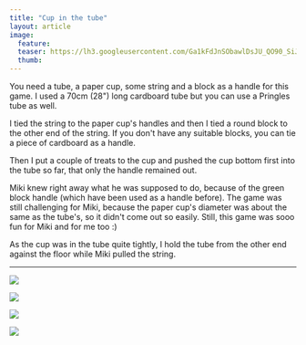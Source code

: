 ```yaml
---
title: "Cup in the tube"
layout: article
image:
  feature:
  teaser: https://lh3.googleusercontent.com/Ga1kFdJnSObawlDsJU_QO90_SiJElFxPSystAXjDuyRprKPV_S_y0UjziCd4cPIkSiYGnDuDqd1-42PQhD1HbaPpIgICnWrlE_RTgdgt7_l-hBmp05gGclK7RYAYa2bDNPQvlKKy6oA-mii-1ok3_psMvhIjGuc6SqvEYNChXl8IpdwyYtxe4sXm_zd3csBLjHdFLUsvuDG7q6s6dYHwjujkfAhlg-KHWAxLBPUElb4iWqQL4xJQrQAp6hQF_Nzxeb82rr_h9kJG9i7bD5KjspDifcKqK0DA2aiTC9aDjD3cRb3IxChemYSifZzbLdvyh8oSkU1eAMEP7KMMnwCBe_arM5Lc0ODk38LkmW2Tg86Urbx6QGTroN5ITnhkXfsA9sc1kp6HREOGt33vk24zzDsxQsuNK6L4vIEp7ZPRggB7Czz1SBhiQvyUvVIYIEoPabarijuJYkBX2y8A8McseWEqcExU7SmyOojrRzfQXwc2iM-c7k_Gxld-04FNQs75zYgp7_3jkp3XziuyNEK9BM3Q-TZKf4j_a6pYLYEWe9w=w245
  thumb:
---
```


You need a tube, a paper cup, some string and a block as a handle for this game. I used a 70cm (28") long cardboard tube but you can use a Pringles tube as well.

I tied the string to the paper cup's handles and then I tied a round block to the other end of the string. If you don't have any suitable blocks, you can tie a piece of cardboard as a handle.

Then I put a couple of treats to the cup and pushed the cup bottom first into the tube so far, that only the handle remained out.

Miki knew right away what he was supposed to do, because of the green block handle (which have been used as a handle before). The game was still challenging for Miki, because the paper cup's diameter was about the same as the tube's, so it didn't come out so easily. Still, this game was sooo fun for Miki and for me too :)

As the cup was in the tube quite tightly, I hold the tube from the other end against the floor while Miki pulled the string.

---

[![](https://lh3.googleusercontent.com/kWfNxuwQuI7BMevIj2k37cZrcEnPmMwfioZE_aAQYT6TbKDCyuV_q-B-_LQRJwAlmpinW0wzJvtOBSVQVIPHxr_XiRB0QLosabjE54iq6xzy4BwNCvajUZ2M2cssCdUlCaJnUjbZE2bmnz_cigsOidTucECx7JbTwLz5LQ12SOLrSiLMjaqFl3nZ0cU0qdoOcLiVTBtHDGJ8b5M4bTPHeRxCLVE1e0zpo_Qppd0DDDHYpczNp0J9FPkU3iMgPRsyboGN-Wk0NoeDob9T5K0ENfm6KslId2z9Sm-sFG32zCPRE-lpWd7nyCrkyDx_2CH_TkKjzVjTP79m4wKapmt6i6G2-F5MWd2GwY9856SRiDj1ADwZDDICkuxpW2iq-QLHojTf1ZDjz2BIzeLuyJjvROWz2jeDRCccd9eGKmOK9wBa1NQ5ByvyMH2VyP564vEMa_nf_NfXAbplLQPaxfI_w1hrru_addf5dauuyPFV7-_oF5uXQrOHAP5ABmGiYF02cNykA2ccJSHnbS03ps0oEb2_UD30gi_FSr83szCnl5U=w800)](https://lh3.googleusercontent.com/kWfNxuwQuI7BMevIj2k37cZrcEnPmMwfioZE_aAQYT6TbKDCyuV_q-B-_LQRJwAlmpinW0wzJvtOBSVQVIPHxr_XiRB0QLosabjE54iq6xzy4BwNCvajUZ2M2cssCdUlCaJnUjbZE2bmnz_cigsOidTucECx7JbTwLz5LQ12SOLrSiLMjaqFl3nZ0cU0qdoOcLiVTBtHDGJ8b5M4bTPHeRxCLVE1e0zpo_Qppd0DDDHYpczNp0J9FPkU3iMgPRsyboGN-Wk0NoeDob9T5K0ENfm6KslId2z9Sm-sFG32zCPRE-lpWd7nyCrkyDx_2CH_TkKjzVjTP79m4wKapmt6i6G2-F5MWd2GwY9856SRiDj1ADwZDDICkuxpW2iq-QLHojTf1ZDjz2BIzeLuyJjvROWz2jeDRCccd9eGKmOK9wBa1NQ5ByvyMH2VyP564vEMa_nf_NfXAbplLQPaxfI_w1hrru_addf5dauuyPFV7-_oF5uXQrOHAP5ABmGiYF02cNykA2ccJSHnbS03ps0oEb2_UD30gi_FSr83szCnl5U=s0)

[![](https://lh3.googleusercontent.com/ZhB5poeR6WLmc-JlG_aY75otSvVekSHhYviNTG53aCvOZMabVdTCta0pk0nYOVEWGNxllQGZM_AJb_NmhfjDDorQbme9RgNiMZe1wDJKu78PD-Svna0i4yrR4tByx11Db-MDp6OAKumOFDqyor8TcFN6iLPRnzrHE53b3KN3EexsNUC0revD-28hLHnXuDzKgY3D4w045MsuwjGY6TWiJlPWLbZW79OMbFy4xhSl8F3rJCcqmV6vtPdKWXxZd3eJhjrPKif1WRaERK2hP1Fh5839_z7amMPUqSUKKhtft6wZIgfdPNVdXEfb55M8Tv_aZTr9aTnYGNXgWpMk1z1dN9-7BYbKn69U83c5-oZa-MsH1SZcd8c2KJrh2rdtR6gScjhFyGg7rQmQAgwrgii6tijT39zIXfXvm4B8JZUE2fmr_VxzWjNgoWmBAUJlO5wxQRwDG-p-z6XJsjXiTRUxdMEUHZ5Y6YOIQxD87bMee5Zg6Wu9Q9EZT_QaQHACZ3IujOslPcHFr9J7mNH21All67iJ58RWHFJaJYPZFbL-RiA=w800)](https://lh3.googleusercontent.com/ZhB5poeR6WLmc-JlG_aY75otSvVekSHhYviNTG53aCvOZMabVdTCta0pk0nYOVEWGNxllQGZM_AJb_NmhfjDDorQbme9RgNiMZe1wDJKu78PD-Svna0i4yrR4tByx11Db-MDp6OAKumOFDqyor8TcFN6iLPRnzrHE53b3KN3EexsNUC0revD-28hLHnXuDzKgY3D4w045MsuwjGY6TWiJlPWLbZW79OMbFy4xhSl8F3rJCcqmV6vtPdKWXxZd3eJhjrPKif1WRaERK2hP1Fh5839_z7amMPUqSUKKhtft6wZIgfdPNVdXEfb55M8Tv_aZTr9aTnYGNXgWpMk1z1dN9-7BYbKn69U83c5-oZa-MsH1SZcd8c2KJrh2rdtR6gScjhFyGg7rQmQAgwrgii6tijT39zIXfXvm4B8JZUE2fmr_VxzWjNgoWmBAUJlO5wxQRwDG-p-z6XJsjXiTRUxdMEUHZ5Y6YOIQxD87bMee5Zg6Wu9Q9EZT_QaQHACZ3IujOslPcHFr9J7mNH21All67iJ58RWHFJaJYPZFbL-RiA=s0)

[![](https://lh3.googleusercontent.com/2L8BT7YEeG0kssJ1oT5SmloswKeSkeWaFQET1UIUGmQ6QQuTT3ot3fs_SAlLwpkwO1a978hR8mW7wdBCB3ieJU0_jJDZUgSiQrg1dFmLSDbWFgGhwseSr87o3IcC8QJulvM7b5lttDOqXUgmZc-EvttTTb-_uxdLWne3KkJP_3PTBgtOo8REfu270riUFbE2ORhC1bx4ZXFiTj7FL_2u4Pw_tRdLVgKXkmS64_0xjhKgPaPKAYvKzN7isW-PYcVjxwFSqS65L3oTBwrFj9v2KrNPLg2fcjXMPWndYf515fvjuDPFi62VqVXvhbcLQlfCVJIT5vfBcYbfZhE7ufe_V5Jj-g0D4QpO4dvQV86qCMx9tKBq1aKkVhF9d3W0UBn87_8jdF8r-hga1o1kaZq4l_GsEsZSy8Oodst5tDD_CUj50HgpzBdmQOk3blO5xmJYXE2IEMFzD5_VoYiDD7-9N2-D_AfKCJINN-bolPyHJij9XfFu0W8Yk2NL2xWRJs2cuUFtSIsrO-5v_S1looiNxrdstiM0teQkBJq385NSDgg=w800)](https://lh3.googleusercontent.com/2L8BT7YEeG0kssJ1oT5SmloswKeSkeWaFQET1UIUGmQ6QQuTT3ot3fs_SAlLwpkwO1a978hR8mW7wdBCB3ieJU0_jJDZUgSiQrg1dFmLSDbWFgGhwseSr87o3IcC8QJulvM7b5lttDOqXUgmZc-EvttTTb-_uxdLWne3KkJP_3PTBgtOo8REfu270riUFbE2ORhC1bx4ZXFiTj7FL_2u4Pw_tRdLVgKXkmS64_0xjhKgPaPKAYvKzN7isW-PYcVjxwFSqS65L3oTBwrFj9v2KrNPLg2fcjXMPWndYf515fvjuDPFi62VqVXvhbcLQlfCVJIT5vfBcYbfZhE7ufe_V5Jj-g0D4QpO4dvQV86qCMx9tKBq1aKkVhF9d3W0UBn87_8jdF8r-hga1o1kaZq4l_GsEsZSy8Oodst5tDD_CUj50HgpzBdmQOk3blO5xmJYXE2IEMFzD5_VoYiDD7-9N2-D_AfKCJINN-bolPyHJij9XfFu0W8Yk2NL2xWRJs2cuUFtSIsrO-5v_S1looiNxrdstiM0teQkBJq385NSDgg=s0)

[![](https://lh3.googleusercontent.com/mGzc8mUaAd0_Nns__wkcBb2lOSNsOenXMGnZTlNKazsL0Qieqbp21U6DQ35FQ1MGs3qHcXjmHx6o1ji9Fvu7tP2ExAl-FSKXpdqgA2ww-fr3QfqivFdVyaPtWANXIxQaI2Q4LS5ia3C4iIY63SjPTgSxmsQCtGHi01U3j7RM-4CnGrakzkkLmhdFN8WrGeWuc5GpXsqLSXVhsT-_4ng8je5gKA_S0FGtQbawXfyG-IEimE-g7_3LOLXC5s76F7NMz6XL11DGpTBr1XOB7XiVL5UWoUyazKoOIVjKn0wxucO2O4rAQxrQC0XclbuJMBmrnNwNl21Xcd4d3hrHKbsDkDdtr0EFSc_otbHIvzJluroaYQz4p4TJDeX46H-IilpidmObz1mEw5Ee6iVXxU9mqT-y3JPYhHMRKhyE1apJk9YHU6xuSzLaR8tGRM1x7HZ9k-aBlA69jdTW_SLkFHlJakZRh-e2Z0i1g3pHtYrSbry2rTpQvPezor8BS0xa23yM1iphV2KnDiPJ3j6S2CBW2PEUAXqFExV0lxS7YaKmHc0=w800)](https://lh3.googleusercontent.com/mGzc8mUaAd0_Nns__wkcBb2lOSNsOenXMGnZTlNKazsL0Qieqbp21U6DQ35FQ1MGs3qHcXjmHx6o1ji9Fvu7tP2ExAl-FSKXpdqgA2ww-fr3QfqivFdVyaPtWANXIxQaI2Q4LS5ia3C4iIY63SjPTgSxmsQCtGHi01U3j7RM-4CnGrakzkkLmhdFN8WrGeWuc5GpXsqLSXVhsT-_4ng8je5gKA_S0FGtQbawXfyG-IEimE-g7_3LOLXC5s76F7NMz6XL11DGpTBr1XOB7XiVL5UWoUyazKoOIVjKn0wxucO2O4rAQxrQC0XclbuJMBmrnNwNl21Xcd4d3hrHKbsDkDdtr0EFSc_otbHIvzJluroaYQz4p4TJDeX46H-IilpidmObz1mEw5Ee6iVXxU9mqT-y3JPYhHMRKhyE1apJk9YHU6xuSzLaR8tGRM1x7HZ9k-aBlA69jdTW_SLkFHlJakZRh-e2Z0i1g3pHtYrSbry2rTpQvPezor8BS0xa23yM1iphV2KnDiPJ3j6S2CBW2PEUAXqFExV0lxS7YaKmHc0=s0)
